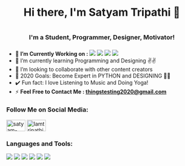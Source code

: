 ### <h1 align="center">Hi there, I'm Satyam Tripathi 👋<h1/>

## <h3 align="center">I'm a Student, Programmer, Designer, Motivator!<h3/>

- 🔭 **I’m Currently Working on :**
![](https://img.shields.io/badge/Python-%7C-0%2C%2022%2C%20100)  ![](https://img.shields.io/badge/Canva_Designing-%7C-red)
![](https://img.shields.io/badge/MicroSoft_Word-%7C-blue)
![](https://img.shields.io/badge/Banner_Designing-%7C-yellow)
- 🌱 I’m currently learning Programming and Designing ✌️✌️
- 👯 I’m looking to collaborate with other content creators
- 🥅 2020 Goals: Become Expert in PYTHON and DESIGNING 🎯🎯
- ✔️ Fun fact: I love Listening to Music and Doing Yoga!
- ⚡ **Feel Free to Contact Me : thingstesting2020@gmail.com** 
### Follow Me on Social Media:
  <p align="left">
<a target="_blank" href="https://linkedin.com/in/satyam-tripathi-536b561b1t"><img align="center" src="https://cdn.jsdelivr.net/npm/simple-icons@3.0.1/icons/linkedin.svg" alt="satyam-tripathi-536b561b1t" height="30" width="50" /></a>   
 <a target="_blank" href="https://github.com/Iamtripathisatyam"><img align="center" src="https://cdn.jsdelivr.net/npm/simple-icons@3.0.1/icons/github.svg" alt="Iamtripathisatyam" height="30" width="50" /></a>    
</p> 
                    

### Languages and Tools:

![](https://icons.iconarchive.com/icons/papirus-team/papirus-apps/128/python-icon.png)
![](https://icons.iconarchive.com/icons/hydrattz/multipurpose-alphabet/128/Letter-C-blue-icon.png)
![](https://icons.iconarchive.com/icons/papirus-team/papirus-apps/128/pycharm-icon.png)
![](https://icons.iconarchive.com/icons/ncrow/mega-pack-1/128/Word-2-icon.png)
![](https://icons.iconarchive.com/icons/hopstarter/sleek-xp-software/128/Dev-icon.png)
![](https://icons.iconarchive.com/icons/treetog/i/128/PSD-File-icon.png)

